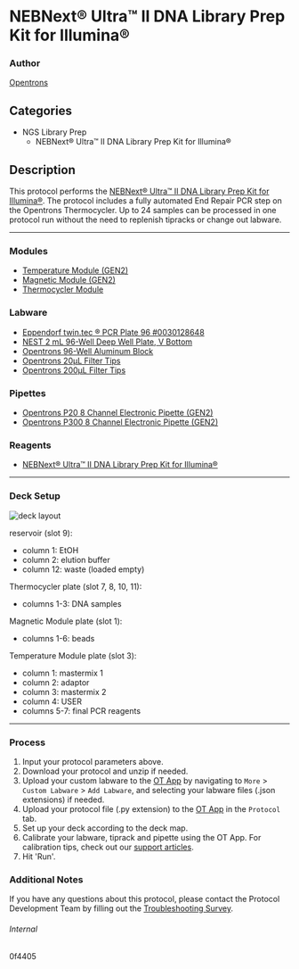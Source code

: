 # NEBNext® Ultra™ II DNA Library Prep Kit for Illumina®

### Author
[Opentrons](https://opentrons.com/)

## Categories
* NGS Library Prep
	* NEBNext® Ultra™ II DNA Library Prep Kit for Illumina®

## Description
This protocol performs the [NEBNext® Ultra™ II DNA Library Prep Kit for Illumina®](https://www.neb.com/products/e7645-nebnext-ultra-ii-dna-library-prep-kit-for-illumina#Protocols,%20Manuals%20&%20Usage). The protocol includes a fully automated End Repair PCR step on the Opentrons Thermocycler. Up to 24 samples can be processed in one protocol run without the need to replenish tipracks or change out labware.

---

### Modules
* [Temperature Module (GEN2)](https://shop.opentrons.com/collections/hardware-modules/products/tempdeck)
* [Magnetic Module (GEN2)](https://shop.opentrons.com/collections/hardware-modules/products/magdeck)
* [Thermocycler Module](https://shop.opentrons.com/collections/hardware-modules/products/thermocycler-module)

### Labware
* [Eppendorf twin.tec ® PCR Plate 96 #0030128648](https://www.eppendorf.com/de-de/eShop-Produkte/Spitzen-Reaktionsgef%C3%A4%C3%9Fe-und-Platten/Platten/Eppendorf-twintec-PCR-Plates-p-0030128648)
* [NEST 2 mL 96-Well Deep Well Plate, V Bottom](https://shop.opentrons.com/nest-2-ml-96-well-deep-well-plate-v-bottom/)
* [Opentrons 96-Well Aluminum Block](https://shop.opentrons.com/aluminum-block-set/)
* [Opentrons 20µL Filter Tips](https://shop.opentrons.com/opentrons-20ul-filter-tips/)
* [Opentrons 200µL Filter Tips](https://shop.opentrons.com/opentrons-200ul-filter-tips/)

### Pipettes
* [Opentrons P20 8 Channel Electronic Pipette (GEN2)](https://shop.opentrons.com/8-channel-electronic-pipette/)
* [Opentrons P300 8 Channel Electronic Pipette (GEN2)](https://shop.opentrons.com/8-channel-electronic-pipette/)

### Reagents
* [NEBNext® Ultra™ II DNA Library Prep Kit for Illumina®](https://www.neb.com/products/e7645-nebnext-ultra-ii-dna-library-prep-kit-for-illumina#Protocols,%20Manuals%20&%20Usage)

---

### Deck Setup
![deck layout](https://opentrons-protocol-library-website.s3.amazonaws.com/custom-README-images/0f4405/deckv2.png)  

reservoir (slot 9):  
* column 1: EtOH
* column 2: elution buffer
* column 12: waste (loaded empty)

Thermocycler plate (slot 7, 8, 10, 11):  
* columns 1-3: DNA samples

Magnetic Module plate (slot 1):  
* columns 1-6: beads

Temperature Module plate (slot 3):
* column 1: mastermix 1
* column 2: adaptor
* column 3: mastermix 2
* column 4: USER
* columns 5-7: final PCR reagents

---

### Process
1. Input your protocol parameters above.
2. Download your protocol and unzip if needed.
3. Upload your custom labware to the [OT App](https://opentrons.com/ot-app) by navigating to `More` > `Custom Labware` > `Add Labware`, and selecting your labware files (.json extensions) if needed.
4. Upload your protocol file (.py extension) to the [OT App](https://opentrons.com/ot-app) in the `Protocol` tab.
5. Set up your deck according to the deck map.
6. Calibrate your labware, tiprack and pipette using the OT App. For calibration tips, check out our [support articles](https://support.opentrons.com/en/collections/1559720-guide-for-getting-started-with-the-ot-2).
7. Hit 'Run'.

### Additional Notes
If you have any questions about this protocol, please contact the Protocol Development Team by filling out the [Troubleshooting Survey](https://protocol-troubleshooting.paperform.co/).

###### Internal
0f4405
